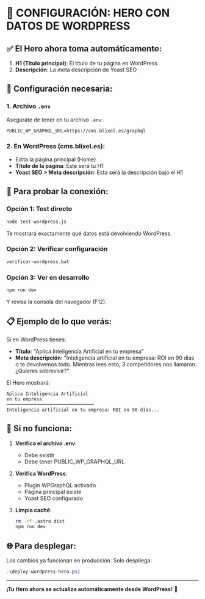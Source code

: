 # 📝 CONFIGURACIÓN: HERO CON DATOS DE WORDPRESS

## ✅ El Hero ahora toma automáticamente:

1. **H1 (Título principal)**: El título de tu página en WordPress
2. **Descripción**: La meta descripción de Yoast SEO

## 🔧 Configuración necesaria:

### 1. Archivo `.env`
Asegúrate de tener en tu archivo `.env`:
```
PUBLIC_WP_GRAPHQL_URL=https://cms.blixel.es/graphql
```

### 2. En WordPress (cms.blixel.es):
- Edita la página principal (Home)
- **Título de la página**: Este será tu H1
- **Yoast SEO > Meta descripción**: Esta será la descripción bajo el H1

## 🧪 Para probar la conexión:

### Opción 1: Test directo
```bash
node test-wordpress.js
```
Te mostrará exactamente qué datos está devolviendo WordPress.

### Opción 2: Verificar configuración
```bash
verificar-wordpress.bat
```

### Opción 3: Ver en desarrollo
```bash
npm run dev
```
Y revisa la consola del navegador (F12).

## 📋 Ejemplo de lo que verás:

Si en WordPress tienes:
- **Título**: "Aplica Inteligencia Artificial en tu empresa"
- **Meta descripción**: "Inteligencia artificial en tu empresa: ROI en 90 días o te devolvemos todo. Mientras lees esto, 3 competidores nos llamaron. ¿Quieres sobrevivir?"

El Hero mostrará:
```
Aplica Inteligencia Artificial
en tu empresa
────────────────────────────────
Inteligencia artificial en tu empresa: ROI en 90 días...
```

## 🚨 Si no funciona:

1. **Verifica el archivo .env**:
   - Debe existir
   - Debe tener PUBLIC_WP_GRAPHQL_URL

2. **Verifica WordPress**:
   - Plugin WPGraphQL activado
   - Página principal existe
   - Yoast SEO configurado

3. **Limpia caché**:
   ```bash
   rm -rf .astro dist
   npm run dev
   ```

## 🌐 Para desplegar:

Los cambios ya funcionan en producción. Solo despliega:
```powershell
.\deploy-wordpress-hero.ps1
```

---

**¡Tu Hero ahora se actualiza automáticamente desde WordPress!** 🎉
